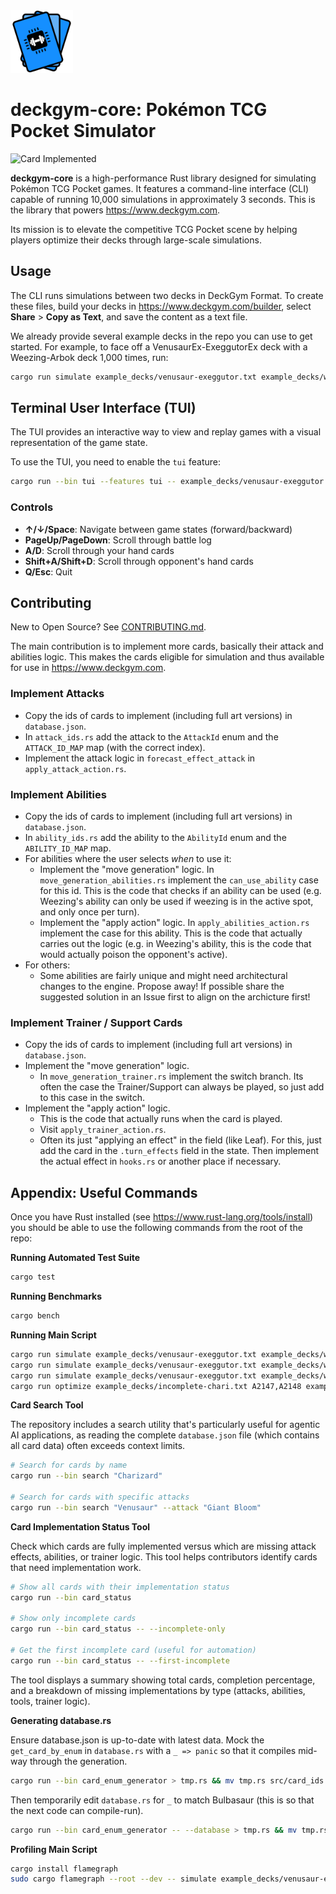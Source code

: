 <img src="./images/logo.svg" alt="Logo" width="100" height="100">

# deckgym-core: Pokémon TCG Pocket Simulator

![Card Implemented](https://img.shields.io/badge/Cards_Implemented-702_%2F_1654_%2842.44%25%29-yellow)

**deckgym-core** is a high-performance Rust library designed for simulating Pokémon TCG Pocket games. It features a command-line interface (CLI) capable of running 10,000 simulations in approximately 3 seconds. This is the library that powers https://www.deckgym.com.

Its mission is to elevate the competitive TCG Pocket scene by helping players optimize their decks through large-scale simulations.

## Usage

The CLI runs simulations between two decks in DeckGym Format. To create these files, build your decks in https://www.deckgym.com/builder, select **Share** > **Copy as Text**, and save the content as a text file.

We already provide several example decks in the repo you can use to get started. For example, to face off a VenusaurEx-ExeggutorEx deck with a Weezing-Arbok deck 1,000 times, run:

```bash
cargo run simulate example_decks/venusaur-exeggutor.txt example_decks/weezing-arbok.txt --num 1000 -v
```

## Terminal User Interface (TUI)

The TUI provides an interactive way to view and replay games with a visual representation of the game state.

To use the TUI, you need to enable the `tui` feature:

```bash
cargo run --bin tui --features tui -- example_decks/venusaur-exeggutor.txt example_decks/weezing-arbok.txt --players e,e
```

### Controls

- **↑/↓/Space**: Navigate between game states (forward/backward)
- **PageUp/PageDown**: Scroll through battle log
- **A/D**: Scroll through your hand cards
- **Shift+A/Shift+D**: Scroll through opponent's hand cards
- **Q/Esc**: Quit

## Contributing

New to Open Source? See [CONTRIBUTING.md](./CONTRIBUTING.md).

The main contribution is to implement more cards, basically their attack and abilities logic. This makes the cards eligible for simulation and thus available for use in https://www.deckgym.com.

### Implement Attacks

- Copy the ids of cards to implement (including full art versions) in `database.json`.
- In `attack_ids.rs` add the attack to the `AttackId` enum and the `ATTACK_ID_MAP` map (with the correct index).
- Implement the attack logic in `forecast_effect_attack` in `apply_attack_action.rs`.

### Implement Abilities

- Copy the ids of cards to implement (including full art versions) in `database.json`.
- In `ability_ids.rs` add the ability to the `AbilityId` enum and the `ABILITY_ID_MAP` map.
- For abilities where the user selects _when_ to use it:
  - Implement the "move generation" logic. In `move_generation_abilities.rs` implement the `can_use_ability` case for this id. This is the code that checks if an ability can be used (e.g. Weezing's ability can only be used if weezing is in the active spot, and only once per turn).
  - Implement the "apply action" logic. In `apply_abilities_action.rs` implement the case for this ability. This is the code that actually carries out the logic (e.g. in Weezing's ability, this is the code that would actually poison the opponent's active).
- For others:
  - Some abilities are fairly unique and might need architectural changes to the engine. Propose away! If possible share the suggested solution in an Issue first to align on the archicture first!

### Implement Trainer / Support Cards

- Copy the ids of cards to implement (including full art versions) in `database.json`.
- Implement the "move generation" logic.
  - In `move_generation_trainer.rs` implement the switch branch. Its often the case the Trainer/Support can always be played, so just add to this case in the switch.
- Implement the "apply action" logic.
  - This is the code that actually runs when the card is played.
  - Visit `apply_trainer_action.rs`.
  - Often its just "applying an effect" in the field (like Leaf). For this, just
    add the card in the `.turn_effects` field in the state. Then implement the actual
    effect in `hooks.rs` or another place if necessary.

## Appendix: Useful Commands

Once you have Rust installed (see https://www.rust-lang.org/tools/install) you should be able to use the following commands from the root of the repo:

**Running Automated Test Suite**

```bash
cargo test
```

**Running Benchmarks**

```bash
cargo bench
```

**Running Main Script**

```bash
cargo run simulate example_decks/venusaur-exeggutor.txt example_decks/weezing-arbok.txt --num 1000 --players r,r
cargo run simulate example_decks/venusaur-exeggutor.txt example_decks/weezing-arbok.txt --num 1 --players r,r -vv
cargo run simulate example_decks/venusaur-exeggutor.txt example_decks/weezing-arbok.txt --num 1 --players r,r -vvvv
cargo run optimize example_decks/incomplete-chari.txt A2147,A2148 example_decks/ --num 10 --players e,e -v
```

**Card Search Tool**

The repository includes a search utility that's particularly useful for agentic AI applications, as reading the complete `database.json` file (which contains all card data) often exceeds context limits.

```bash
# Search for cards by name
cargo run --bin search "Charizard"

# Search for cards with specific attacks
cargo run --bin search "Venusaur" --attack "Giant Bloom"
```

**Card Implementation Status Tool**

Check which cards are fully implemented versus which are missing attack effects, abilities, or trainer logic. This tool helps contributors identify cards that need implementation work.

```bash
# Show all cards with their implementation status
cargo run --bin card_status

# Show only incomplete cards
cargo run --bin card_status -- --incomplete-only

# Get the first incomplete card (useful for automation)
cargo run --bin card_status -- --first-incomplete
```

The tool displays a summary showing total cards, completion percentage, and a breakdown of missing implementations by type (attacks, abilities, tools, trainer logic).

**Generating database.rs**

Ensure database.json is up-to-date with latest data. Mock the `get_card_by_enum` in `database.rs` with a `_ => panic` so that
it compiles mid-way through the generation.

```bash
cargo run --bin card_enum_generator > tmp.rs && mv tmp.rs src/card_ids.rs && cargo fmt
```

Then temporarily edit `database.rs` for `_` to match Bulbasaur (this is so that the next code can compile-run).

```bash
cargo run --bin card_enum_generator -- --database > tmp.rs && mv tmp.rs src/database.rs && cargo fmt
```

**Profiling Main Script**

```bash
cargo install flamegraph
sudo cargo flamegraph --root --dev -- simulate example_decks/venusaur-exeggutor.txt example_decks/weezing-arbok.txt --num 1000 && open flamegraph.svg
```
